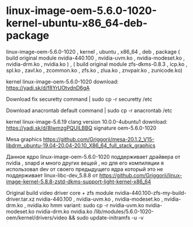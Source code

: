 # linux-image-oem-5.6.0-1020-kernel-ubuntu-x86_64-deb-package
linux-image-oem-5.6.0-1020 , kernel , ubuntu , x86_64 , deb , package ( build original module nvidia-440.100 , nvidia-uvm.ko , nvidia-modeset.ko , nvidia-drm.ko , nvidia.ko ) , ( build original module zfs-dkms-0.8.3 , icp.ko , spl.ko , zavl.ko , zcommon.ko , zfs.ko , zlua.ko , znvpair.ko , zunicode.ko)

kernel linux-image-oem-5.6.0-1020 download: https://yadi.sk/d/f8YrUOtvdnD6gA

Download fix securetty command | sudo cp -r securetty /etc

Download anacrontab default command | sudo cp -r anacrontab /etc

kernel linux-image-5.6.19 clang version 10.0.0-4ubuntu1 download: https://yadi.sk/d/8IwmzgPQUlLBBQ signature oem-5.6.0-1020

Mesa graphics https://github.com/Griggorii/mesa-20.1.2_V15-libdrm_ubuntu-19.04-20.04-20.10_X86_64_full_stack_graphics

Данное ядро linux-image-oem-5.6.0-1020 поддерживает драйвера от nvidia , snapd и много других вещей , но для его компиляции я использовал dev от своего предыдущего ядра который это не поддерживает linux-libc-dev_5.8.8 от https://github.com/Griggorii/linux-image-kernel-5.8.8-zstd-dkms-support-light-kernel-x86_64

Original build video driver core + zfs module nvidia-440.100-zfs-my-build-driver.tar.xz nvidia-440.100 , nvidia-uvm.ko , nvidia-modeset.ko , nvidia-drm.ko , nvidia.ko hmm variant: sudo cp -r  nvidia-uvm.ko nvidia-modeset.ko nvidia-drm.ko nvidia.ko /lib/modules/5.6.0-1020-oem/kernel/drivers/video && sudo update-initramfs -u -v


